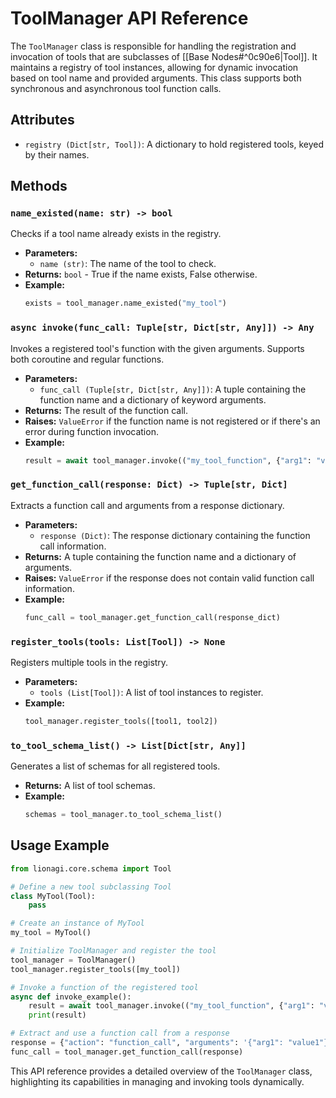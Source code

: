 

# ToolManager API Reference

The `ToolManager` class is responsible for handling the registration and invocation of tools that are subclasses of [[Base Nodes#^0c90e6|Tool]]. It maintains a registry of tool instances, allowing for dynamic invocation based on tool name and provided arguments. This class supports both synchronous and asynchronous tool function calls.

## Attributes

- `registry (Dict[str, Tool])`: A dictionary to hold registered tools, keyed by their names.

## Methods

### `name_existed(name: str) -> bool`

Checks if a tool name already exists in the registry.

- **Parameters:**
  - `name (str)`: The name of the tool to check.
- **Returns:** `bool` - True if the name exists, False otherwise.
- **Example:**
  ```python
  exists = tool_manager.name_existed("my_tool")
  ```

### `async invoke(func_call: Tuple[str, Dict[str, Any]]) -> Any`

Invokes a registered tool's function with the given arguments. Supports both coroutine and regular functions.

- **Parameters:**
  - `func_call (Tuple[str, Dict[str, Any]])`: A tuple containing the function name and a dictionary of keyword arguments.
- **Returns:** The result of the function call.
- **Raises:** `ValueError` if the function name is not registered or if there's an error during function invocation.
- **Example:**
  ```python
  result = await tool_manager.invoke(("my_tool_function", {"arg1": "value1"}))
  ```

### `get_function_call(response: Dict) -> Tuple[str, Dict]`

Extracts a function call and arguments from a response dictionary.

- **Parameters:**
  - `response (Dict)`: The response dictionary containing the function call information.
- **Returns:** A tuple containing the function name and a dictionary of arguments.
- **Raises:** `ValueError` if the response does not contain valid function call information.
- **Example:**
  ```python
  func_call = tool_manager.get_function_call(response_dict)
  ```

### `register_tools(tools: List[Tool]) -> None`

Registers multiple tools in the registry.

- **Parameters:**
  - `tools (List[Tool])`: A list of tool instances to register.
- **Example:**
  ```python
  tool_manager.register_tools([tool1, tool2])
  ```

### `to_tool_schema_list() -> List[Dict[str, Any]]`

Generates a list of schemas for all registered tools.

- **Returns:** A list of tool schemas.
- **Example:**
  ```python
  schemas = tool_manager.to_tool_schema_list()
  ```


## Usage Example

```python
from lionagi.core.schema import Tool

# Define a new tool subclassing Tool
class MyTool(Tool):
    pass

# Create an instance of MyTool
my_tool = MyTool()

# Initialize ToolManager and register the tool
tool_manager = ToolManager()
tool_manager.register_tools([my_tool])

# Invoke a function of the registered tool
async def invoke_example():
    result = await tool_manager.invoke(("my_tool_function", {"arg1": "value1"}))
    print(result)

# Extract and use a function call from a response
response = {"action": "function_call", "arguments": '{"arg1": "value1"}'}
func_call = tool_manager.get_function_call(response)
```

This API reference provides a detailed overview of the `ToolManager` class, highlighting its capabilities in managing and invoking tools dynamically.
